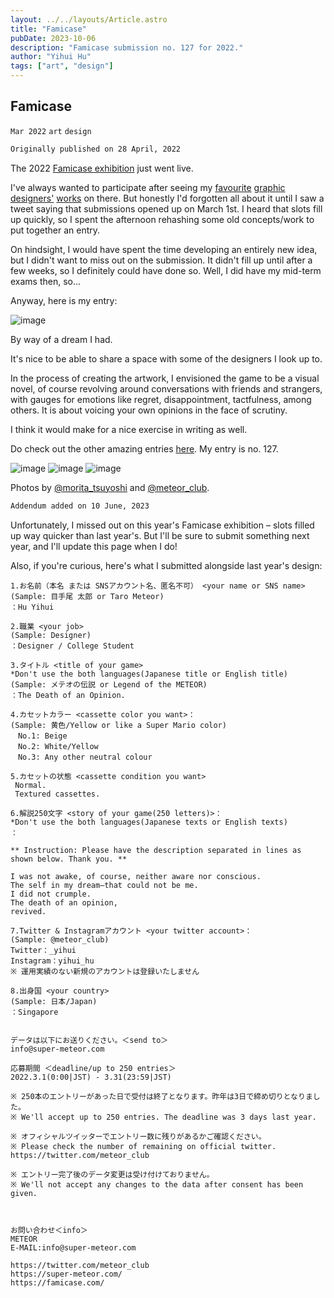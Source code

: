 ```yaml
---
layout: ../../layouts/Article.astro
title: "Famicase"
pubDate: 2023-10-06
description: "Famicase submission no. 127 for 2022."
author: "Yihui Hu"
tags: ["art", "design"]
---
```


## Famicase

`Mar 2022`
`art`
`design`

```md
Originally published on 28 April, 2022
```

The 2022 [Famicase exhibition](https://famicase.com) just went live.  

I've always wanted to participate after seeing my [favourite](https://coryschmitz.com/My-Famicase-Exhibition) [graphic](https://jeffwiggins.co/My-Famicase-Exhibition) [designers'](https://natking.design/My-Famicase-Exhibition) [works](https://arkotype.co/project/famicase) on there. But honestly I'd forgotten all about it until I saw a tweet saying that submissions opened up on March 1st. I heard that slots fill up quickly, so I spent the afternoon rehashing some old concepts/work to put together an entry.  

On hindsight, I would have spent the time developing an entirely new idea, but I didn't want to miss out on the submission. It didn't fill up until after a few weeks, so I definitely could have done so. Well, I did have my mid-term exams then, so...  

Anyway, here is my entry:

![image](https://yihui-work.s3.us-east-2.amazonaws.com/famicase.webp)

By way of a dream I had.  

It's nice to be able to share a space with some of the designers I look up to.  

In the process of creating the artwork, I envisioned the game to be a visual novel, of course revolving around conversations with friends and strangers, with gauges for emotions like regret, disappointment, tactfulness, among others. It is about voicing your own opinions in the face of scrutiny.  

I think it would make for a nice exercise in writing as well.  

Do check out the other amazing entries [here](https://famicase.com/22/). 
My entry is no. 127.

![image](https://yihui-work.s3.us-east-2.amazonaws.com/famicase_meteor.jpeg)
![image](https://yihui-work.s3.us-east-2.amazonaws.com/famicase_meteor_wide.jpeg)
![image](https://yihui-work.s3.us-east-2.amazonaws.com/famicase_127.jpg)

Photos by [@morita_tsuyoshi](https://twitter.com/morita_tsuyoshi) and [@meteor_club](https://twitter.com/meteor_club).

```md
Addendum added on 10 June, 2023
```

Unfortunately, I missed out on this year's Famicase exhibition – slots filled up way quicker than last year's. But I'll be sure to submit something next year, and I'll update this page when I do!  

Also, if you're curious, here's what I submitted alongside last year's design:

```
1.お名前（本名 または SNSアカウント名、匿名不可） <your name or SNS name>
(Sample: 目手尾 太郎 or Taro Meteor)
：Hu Yihui

2.職業 <your job>
(Sample: Designer)
：Designer / College Student

3.タイトル <title of your game>
*Don't use the both languages(Japanese title or English title)
(Sample: メテオの伝説 or Legend of the METEOR)
：The Death of an Opinion.

4.カセットカラー <cassette color you want>：
(Sample: 黄色/Yellow or like a Super Mario color)
　No.1: Beige
　No.2: White/Yellow
　No.3: Any other neutral colour

5.カセットの状態 <cassette condition you want>
 Normal.
 Textured cassettes. 

6.解説250文字 <story of your game(250 letters)>：
*Don't use the both languages(Japanese texts or English texts)
：

** Instruction: Please have the description separated in lines as shown below. Thank you. **

I was not awake, of course, neither aware nor conscious. 
The self in my dream—that could not be me. 
I did not crumple. 
The death of an opinion, 
revived.

7.Twitter & Instagramアカウント <your twitter account>：
(Sample: @meteor_club)
Twitter：_yihui
Instagram：yihui_hu
※ 運用実績のない新規のアカウントは登録いたしません

8.出身国 <your country>
(Sample: 日本/Japan)
：Singapore


データは以下にお送りください。＜send to＞
info@super-meteor.com

応募期間 ＜deadline/up to 250 entries＞
2022.3.1(0:00|JST) - 3.31(23:59|JST)

※ 250本のエントリーがあった日で受付は終了となります。昨年は3日で締め切りとなりました。
※ We'll accept up to 250 entries. The deadline was 3 days last year.

※ オフィシャルツイッターでエントリー数に残りがあるかご確認ください。
※ Please check the number of remaining on official twitter.
https://twitter.com/meteor_club

※ エントリー完了後のデータ変更は受け付けておりません。
※ We'll not accept any changes to the data after consent has been given.



お問い合わせ＜info＞
METEOR
E-MAIL:info@super-meteor.com

https://twitter.com/meteor_club
https://super-meteor.com/
https://famicase.com/
```